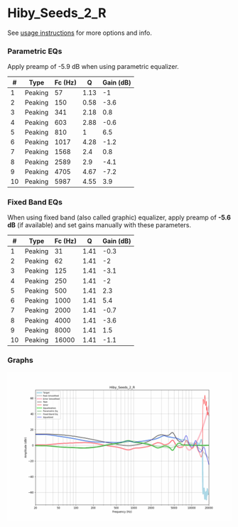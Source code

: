 # Hiby_Seeds_2_R
See [usage instructions](https://github.com/jaakkopasanen/AutoEq#usage) for more options and info.

### Parametric EQs
Apply preamp of -5.9 dB when using parametric equalizer.

|   # | Type    |   Fc (Hz) |    Q |   Gain (dB) |
|-----|---------|-----------|------|-------------|
|   1 | Peaking |        57 | 1.13 |        -1   |
|   2 | Peaking |       150 | 0.58 |        -3.6 |
|   3 | Peaking |       341 | 2.18 |         0.8 |
|   4 | Peaking |       603 | 2.88 |        -0.6 |
|   5 | Peaking |       810 | 1    |         6.5 |
|   6 | Peaking |      1017 | 4.28 |        -1.2 |
|   7 | Peaking |      1568 | 2.4  |         0.8 |
|   8 | Peaking |      2589 | 2.9  |        -4.1 |
|   9 | Peaking |      4705 | 4.67 |        -7.2 |
|  10 | Peaking |      5987 | 4.55 |         3.9 |

### Fixed Band EQs
When using fixed band (also called graphic) equalizer, apply preamp of **-5.6 dB** (if available) and set gains manually with these parameters.

|   # | Type    |   Fc (Hz) |    Q |   Gain (dB) |
|-----|---------|-----------|------|-------------|
|   1 | Peaking |        31 | 1.41 |        -0.3 |
|   2 | Peaking |        62 | 1.41 |        -2   |
|   3 | Peaking |       125 | 1.41 |        -3.1 |
|   4 | Peaking |       250 | 1.41 |        -2   |
|   5 | Peaking |       500 | 1.41 |         2.3 |
|   6 | Peaking |      1000 | 1.41 |         5.4 |
|   7 | Peaking |      2000 | 1.41 |        -0.7 |
|   8 | Peaking |      4000 | 1.41 |        -3.6 |
|   9 | Peaking |      8000 | 1.41 |         1.5 |
|  10 | Peaking |     16000 | 1.41 |        -1.1 |

### Graphs
![](./Hiby_Seeds_2_R.png)

